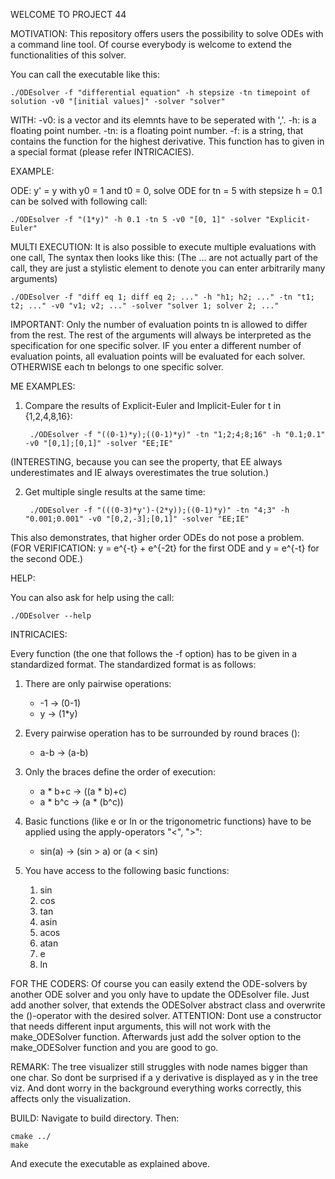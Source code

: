 WELCOME TO PROJECT 44

MOTIVATION:
This repository offers users the possibility to solve ODEs with a command line tool.
Of course everybody is welcome to extend the functionalities of this solver.

You can call the executable like this:

	./ODEsolver -f "differential equation" -h stepsize -tn timepoint of solution -v0 "[initial values]" -solver "solver"
	
	
WITH:
	-v0: 	is a vector and its elemnts have to be seperated with ','.
	-h:	is a floating point number.
	-tn: 	is a floating point number.
	-f:	is a string, that contains the function for the highest derivative.
		This function has to given in a special format (please refer INTRICACIES).
    
    
EXAMPLE: 

ODE: y' = y with y0 = 1 and t0 = 0, solve ODE for tn = 5 with stepsize h = 0.1 can be solved with following call:

	./ODEsolver -f "(1*y)" -h 0.1 -tn 5 -v0 "[0, 1]" -solver "Explicit-Euler"
	 
    
MULTI EXECUTION:
It is also possible to execute multiple evaluations with one call, The syntax then looks like this: (The ... are not actually part of the call, they are just a stylistic element to denote you can enter arbitrarily many arguments)

	./ODEsolver -f "diff eq 1; diff eq 2; ..." -h "h1; h2; ..." -tn "t1; t2; ..." -v0 "v1; v2; ..." -solver "solver 1; solver 2; ..."

IMPORTANT: Only the number of evaluation points tn is allowed to differ from the rest. The rest of the arguments will always be interpreted as the specification for one specific solver. 
IF you enter a different number of evaluation points, all evaluation points will be evaluated for each solver.
OTHERWISE each tn belongs to one specific solver.

ME EXAMPLES:

1. Compare the results of Explicit-Euler and Implicit-Euler for t in {1,2,4,8,16}:

		./ODEsolver -f "((0-1)*y);((0-1)*y)" -tn "1;2;4;8;16" -h "0.1;0.1" -v0 "[0,1];[0,1]" -solver "EE;IE"


(INTERESTING, because you can see the property, that EE always underestimates and IE always overestimates the true solution.)

2. Get multiple single results at the same time:

		./ODEsolver -f "(((0-3)*y')-(2*y));((0-1)*y)" -tn "4;3" -h "0.001;0.001" -v0 "[0,2,-3];[0,1]" -solver "EE;IE"
	

This also demonstrates, that higher order ODEs do not pose a problem.
(FOR VERIFICATION: y = e^{-t} + e^{-2t} for the first ODE and y = e^{-t} for the second ODE.)


HELP:

You can also ask for help using the call:
	
	./ODEsolver --help
	
	
INTRICACIES:

Every function (the one that follows the -f option) has to be given in a standardized format.
The standardized format is as follows:

1. There are only pairwise operations:
	- -1 -> (0-1)
	- y -> (1*y)
	
2. Every pairwise operation has to be surrounded by round braces ():
	- a-b -> (a-b)
	
3. Only the braces define the order of execution:
	- a * b+c -> ((a * b)+c)
	- a * b^c -> (a * (b^c))
	
4. Basic functions (like e or ln or the trigonometric functions) have to be applied using the apply-operators "<", ">":
	- sin(a) -> (sin > a) or (a < sin)
	
5. You have access to the following basic functions:
	1. sin
	2. cos
	3. tan
	4. asin
	5. acos
	6. atan
	7. e
	8. ln


FOR THE CODERS:
Of course you can easily extend the ODE-solvers by another ODE solver and you only have to update the ODEsolver file.
Just add another solver, that extends the ODESolver abstract class and overwrite the ()-operator with the desired solver.
ATTENTION: Dont use a constructor that needs different input arguments, this will not work with the make_ODESolver function.
Afterwards just add the solver option to the make_ODESolver function and you are good to go.
	
	
REMARK: The tree visualizer still struggles with node names bigger than one char. So dont be surprised if a y derivative is displayed as y in the tree viz. And dont worry in the background everything works correctly, this affects only the visualization.

BUILD:
Navigate to build directory. Then:

	cmake ../
	make

And execute the executable as explained above.
